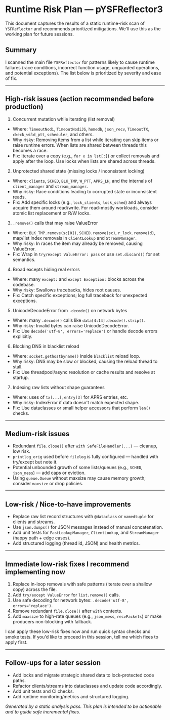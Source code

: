 # Runtime Risk Plan — pYSFReflector3

This document captures the results of a static runtime-risk scan of `YSFReflector` and recommends prioritized mitigations. We'll use this as the working plan for future sessions.

## Summary
I scanned the main file `YSFReflector` for patterns likely to cause runtime failures (race conditions, incorrect function usage, unguarded operations, and potential exceptions). The list below is prioritized by severity and ease of fix.

---

## High-risk issues (action recommended before production)

1) Concurrent mutation while iterating (list removal)
- Where: `TimeoutNodi`, `TimeoutNodiJS`, `homedb`, `json_recv`, `TimeoutTX`, `ckeck_wild_ptt`, `scheduler`, and others.
- Why risky: Removing items from a list while iterating can skip items or raise runtime errors. When lists are shared between threads this becomes a race.
- Fix: Iterate over a copy (e.g., `for x in lst[:]`) or collect removals and apply after the loop. Use locks when lists are shared across threads.

2) Unprotected shared state (missing locks / inconsistent locking)
- Where: `clients`, `SCHED`, `BLK_TMP`, `W_PTT`, `APRS_LH`, and the internals of `client_manager` and `stream_manager`.
- Why risky: Race conditions leading to corrupted state or inconsistent reads.
- Fix: Add specific locks (e.g., `lock_clients`, `lock_sched`) and always acquire them around read/write. For read-mostly workloads, consider atomic list replacement or R/W locks.

3) `.remove()` calls that may raise ValueError
- Where: `BLK_TMP.remove(sc[0])`, `SCHED.remove(sc)`, `r_lock.remove(d)`, map/list index removals in `ClientLookup` and `StreamManager`.
- Why risky: In races the item may already be removed, causing ValueError.
- Fix: Wrap in `try/except ValueError: pass` or use `set.discard()` for set semantics.

4) Broad excepts hiding real errors
- Where: many `except:` and `except Exception:` blocks across the codebase.
- Why risky: Swallows tracebacks, hides root causes.
- Fix: Catch specific exceptions; log full traceback for unexpected exceptions.

5) UnicodeDecodeError from `.decode()` on network bytes
- Where: many `.decode()` calls like `data[4:14].decode().strip()`.
- Why risky: Invalid bytes can raise UnicodeDecodeError.
- Fix: Use `decode('utf-8', errors='replace')` or handle decode errors explicitly.

6) Blocking DNS in blacklist reload
- Where: `socket.gethostbyname()` inside `blacklist` reload loop.
- Why risky: DNS may be slow or blocked, causing the reload thread to stall.
- Fix: Use threadpool/async resolution or cache results and resolve at startup.

7) Indexing raw lists without shape guarantees
- Where: uses of `tx[...]`, `entry[3]` for APRS entries, etc.
- Why risky: IndexError if data doesn't match expected shape.
- Fix: Use dataclasses or small helper accessors that perform `len()` checks.

---

## Medium-risk issues

- Redundant `file.close()` after `with SafeFileHandler(...)` — cleanup, low risk.
- `printlog_orig` used before `filelog` is fully configured — handled with try/except but note it.
- Potential unbounded growth of some lists/queues (e.g., `SCHED`, `json_mess`) — add caps or eviction.
- Using `queue.Queue` without maxsize may cause memory growth; consider `maxsize` or drop policies.

---

## Low-risk / Nice-to-have improvements
- Replace raw list record structures with `@dataclass` or `namedtuple` for clients and streams.
- Use `json.dumps()` for JSON messages instead of manual concatenation.
- Add unit tests for `FastLookupManager`, `ClientLookup`, and `StreamManager` (happy path + edge cases).
- Add structured logging (thread id, JSON) and health metrics.

---

## Immediate low-risk fixes I recommend implementing now
1. Replace in-loop removals with safe patterns (iterate over a shallow copy) across the file.
2. Add `try/except ValueError` for `list.remove()` calls.
3. Use safe decoding for network bytes: `.decode('utf-8', errors='replace')`.
4. Remove redundant `file.close()` after `with` contexts.
5. Add `maxsize` to high-rate queues (e.g., `json_mess`, `recvPackets`) or make producers non-blocking with fallback.

I can apply these low-risk fixes now and run quick syntax checks and smoke tests. If you'd like to proceed in this session, tell me which fixes to apply first.

---

## Follow-ups for a later session
- Add locks and migrate strategic shared data to lock-protected code paths.
- Refactor clients/streams into dataclasses and update code accordingly.
- Add unit tests and CI checks.
- Add runtime monitoring/metrics and structured logging.


*Generated by a static analysis pass. This plan is intended to be actionable and to guide safe incremental fixes.*
